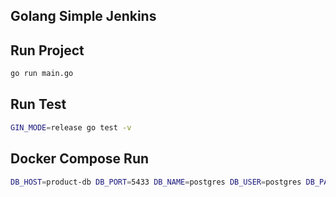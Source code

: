 ## Golang Simple Jenkins

## Run Project

```bash
go run main.go
```

## Run Test

```bash
GIN_MODE=release go test -v
```

## Docker Compose Run

```bash
DB_HOST=product-db DB_PORT=5433 DB_NAME=postgres DB_USER=postgres DB_PASSWORD=P@ssw0rd API_PORT=8888 docker compose up
```
